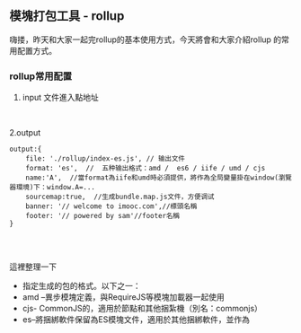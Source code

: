## 模塊打包工具 - rollup

嗨搂，昨天和大家一起完rollup的基本使用方式，今天將會和大家介紹rollup 的常用配置方式。

### rollup常用配置
1. input
文件進入點地址
</br>

2.output
```
output:{
    file: './rollup/index-es.js', // 输出文件
    format: 'es',  //  五种输出格式：amd /  es6 / iife / umd / cjs
    name:'A',  //當format為iife和umd時必須提供，將作為全局變量掛在window(瀏覽器環境)下：window.A=...
    sourcemap:true,  //生成bundle.map.js文件，方便调试
    banner: '// welcome to imooc.com',//標頭名稱
    footer: '// powered by sam'//footer名稱
}


```
</br>

這裡整理一下
- 指定生成的包的格式。以下之一：
- amd –異步模塊定義，與RequireJS等模塊加載器一起使用
- cjs- CommonJS的，適用於節點和其他捆紮機（別名：commonjs）
- es–將捆綁軟件保留為ES模塊文件，適用於其他捆綁軟件，並作為<script type=module>標籤包含在現代瀏覽器中（別名：esm，module）
- iife–一種自執行功能，適合作為<script>標記包含在內。（如果要為應用程序創建捆綁包，則可能要使用它。）
- umd-通用模塊定義，工作方式amd，cjs以及iife所有在一個
- system-在SystemJS裝載機的原生格式（別名：systemjs）



3.external
```
external:['library name'] //告訴rollup不要將此lodash打包，而作為外部依賴


```

</br>


4. global
```
global:{
    'jquery':'$' //告诉rollup 全局变量$即是jquery
}

```

5.plugins

各種插件使用的配置



</br>

以上是rollup最常用的五種的配置，如果其他的特殊球的話可以參考這裡喔(https://rollupjs.org/guide/en/#big-list-of-options)

再來我們稍微介紹一下一個是內建的路徑配置神模組

### path
- path模組是Node.js提供的用於處理檔案路徑的函式集合，也是我們在建構大型庫時非常常用到的方法。

我們可以通過以下方式引入該模塊：
`
var path = require ( "path" ) 
`

#### path使用的方法


1. path.normalize(p)
> 規範化路徑，注意'..'和'.'。

2. path.join([path1][, path2][, ...])
> 用於連接路徑。該方法的主要用途在於，會正確使用當前系統的路徑分隔符，Unix系統是"/"，Windows系統是"\"。

3. path.resolve([from ...], to)
> 將to參數解析為絕對路徑，給定的路徑的序列是從右往左被處理的，後面每個path被依次解析，直到構造完成一個絕對路徑。例如，給定的路徑片段的序列為：/foo、/bar、baz，則調用path.resolve('/foo', 
  '/bar', 'baz')會返回/bar/baz。

4. path.isAbsolute(path)
> 判斷參數path是否是絕對路徑。
5. path.relative(from, to)
> 用於將絕對路徑轉為相對路徑，返回從from 到to 的相對路徑（基於當前工作目錄）。
6. path.dirname(p)
> > 返迴路徑中代表文件夾的部分，同Unix的dirname命令類似。
7. path.basename(p[, ext])
> 返迴路徑中的最後一部分。同Unix命令bashname類似。
8.	path.extname(p)
> 返迴路徑中文件的後綴名，即路徑中最後一個'.'之後的部分。如果一個路徑中並不包含'.'或該路徑只包含一個'.'且這個'.'為路徑的第一個字符，則此命令返回空字符串。
9.	path.parse(pathString)
> 返迴路徑字符串的對象。
10.	path.format(pathObject)
> 從對像中返迴路徑字符串，和path.parse相反。

</br>

這裡附上
```
const path = require('path');

export default {
    input: './src/index.js',
    output: [{
        file: path.resolve(__dirname,'rollup/index-cjs.js'),//'./rollup/index-cjs.js',
        format: 'umd',
        banner: '// welcome to imooc.com',
        footer: '// powered by sam'
    }, {
        file: './rollup/index-es.js',
        format: 'es',
        banner: '// welcome to imooc.com',
        footer: '// powered by sam'
    }]
}
```

##### 參考資料
- rollup官網(https://rollupjs.org/guide/en/)
- 10分鐘快速入門rollup.js(https://www.itread01.com/qexxq.html)
- Rollup打包工具的使用（超詳細，超基礎，附代碼截圖超簡單）(https://juejin.im/post/6844904058394771470#heading-12)
